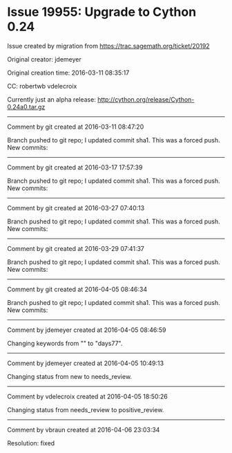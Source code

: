 # Issue 19955: Upgrade to Cython 0.24

Issue created by migration from https://trac.sagemath.org/ticket/20192

Original creator: jdemeyer

Original creation time: 2016-03-11 08:35:17

CC:  robertwb vdelecroix

Currently just an alpha release: http://cython.org/release/Cython-0.24a0.tar.gz


---

Comment by git created at 2016-03-11 08:47:20

Branch pushed to git repo; I updated commit sha1. This was a forced push. New commits:


---

Comment by git created at 2016-03-17 17:57:39

Branch pushed to git repo; I updated commit sha1. This was a forced push. New commits:


---

Comment by git created at 2016-03-27 07:40:13

Branch pushed to git repo; I updated commit sha1. This was a forced push. New commits:


---

Comment by git created at 2016-03-29 07:41:37

Branch pushed to git repo; I updated commit sha1. This was a forced push. New commits:


---

Comment by git created at 2016-04-05 08:46:34

Branch pushed to git repo; I updated commit sha1. This was a forced push. New commits:


---

Comment by jdemeyer created at 2016-04-05 08:46:59

Changing keywords from "" to "days77".


---

Comment by jdemeyer created at 2016-04-05 10:49:13

Changing status from new to needs_review.


---

Comment by vdelecroix created at 2016-04-05 18:50:26

Changing status from needs_review to positive_review.


---

Comment by vbraun created at 2016-04-06 23:03:34

Resolution: fixed
